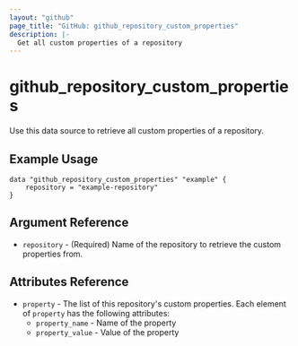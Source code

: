 ```yaml
---
layout: "github"
page_title: "GitHub: github_repository_custom_properties"
description: |-
  Get all custom properties of a repository
---
```


# github_repository_custom_properties

Use this data source to retrieve all custom properties of a repository.

## Example Usage

```hcl
data "github_repository_custom_properties" "example" {
    repository = "example-repository"
}
```

## Argument Reference

* `repository` - (Required) Name of the repository to retrieve the custom properties from.

## Attributes Reference

* `property` - The list of this repository's custom properties. Each element of `property` has the following attributes:
    * `property_name` - Name of the property
    * `property_value` - Value of the property
